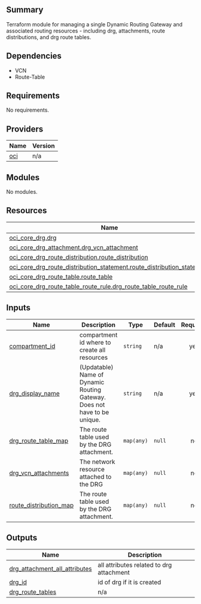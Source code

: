 ## Summary
Terraform module for managing a single Dynamic Routing Gateway 
and associated routing resources - including drg, attachments, 
route distributions, and drg route tables.

## Dependencies 
* VCN
* Route-Table

<!-- BEGIN_TF_DOCS -->
## Requirements

No requirements.

## Providers

| Name | Version |
|------|---------|
| <a name="provider_oci"></a> [oci](#provider\_oci) | n/a |

## Modules

No modules.

## Resources

| Name | Type |
|------|------|
| [oci_core_drg.drg](https://registry.terraform.io/providers/oracle/oci/latest/docs/resources/core_drg) | resource |
| [oci_core_drg_attachment.drg_vcn_attachment](https://registry.terraform.io/providers/oracle/oci/latest/docs/resources/core_drg_attachment) | resource |
| [oci_core_drg_route_distribution.route_distribution](https://registry.terraform.io/providers/oracle/oci/latest/docs/resources/core_drg_route_distribution) | resource |
| [oci_core_drg_route_distribution_statement.route_distribution_statement](https://registry.terraform.io/providers/oracle/oci/latest/docs/resources/core_drg_route_distribution_statement) | resource |
| [oci_core_drg_route_table.route_table](https://registry.terraform.io/providers/oracle/oci/latest/docs/resources/core_drg_route_table) | resource |
| [oci_core_drg_route_table_route_rule.drg_route_table_route_rule](https://registry.terraform.io/providers/oracle/oci/latest/docs/resources/core_drg_route_table_route_rule) | resource |

## Inputs

| Name | Description | Type | Default | Required |
|------|-------------|------|---------|:--------:|
| <a name="input_compartment_id"></a> [compartment\_id](#input\_compartment\_id) | compartment id where to create all resources | `string` | n/a | yes |
| <a name="input_drg_display_name"></a> [drg\_display\_name](#input\_drg\_display\_name) | (Updatable) Name of Dynamic Routing Gateway. Does not have to be unique. | `string` | n/a | yes |
| <a name="input_drg_route_table_map"></a> [drg\_route\_table\_map](#input\_drg\_route\_table\_map) | The route table used by the DRG attachment. | `map(any)` | `null` | no |
| <a name="input_drg_vcn_attachments"></a> [drg\_vcn\_attachments](#input\_drg\_vcn\_attachments) | The network resource attached to the DRG | `map(any)` | `null` | no |
| <a name="input_route_distribution_map"></a> [route\_distribution\_map](#input\_route\_distribution\_map) | The route table used by the DRG attachment. | `map(any)` | `null` | no |

## Outputs

| Name | Description |
|------|-------------|
| <a name="output_drg_attachment_all_attributes"></a> [drg\_attachment\_all\_attributes](#output\_drg\_attachment\_all\_attributes) | all attributes related to drg attachment |
| <a name="output_drg_id"></a> [drg\_id](#output\_drg\_id) | id of drg if it is created |
| <a name="output_drg_route_tables"></a> [drg\_route\_tables](#output\_drg\_route\_tables) | n/a |
<!-- END_TF_DOCS -->    